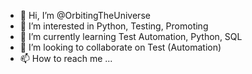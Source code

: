 - 👋 Hi, I’m @OrbitingTheUniverse
- 👀 I’m interested in Python, Testing, Promoting
- 🌱 I’m currently learning Test Automation, Python, SQL
- 💞️ I’m looking to collaborate on Test (Automation)
- 📫 How to reach me ...

<!---
OrbitingTheUniverse/OrbitingTheUniverse is a ✨ special ✨ repository because its `README.md` (this file) appears on your GitHub profile.
You can click the Preview link to take a look at your changes.
--->
